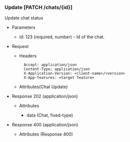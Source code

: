 ### Update [PATCH /chats/{id}]

Update chat status

+ Parameters
    + id: 123 (required, number) - Id of the chat.

+ Request
    + Headers

            Accept: application/json
            Content-Type: application/json
            X-Application-Version: <client-name>/<version>
            X-App-features: <target feature>
          
    + Attributes(Chat Update)

+ Response 202 (application/json)

    + Attributes
    
        + data (Chat, fixed-type)

+ Response 400 (application/json)
              
    + Attributes (Response 400)

<!-- include(../error_responses.md) -->